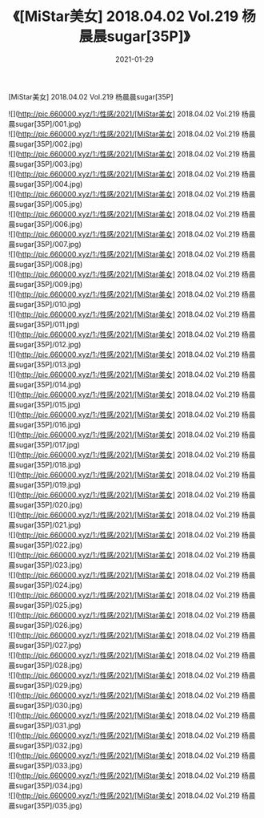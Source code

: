 ﻿---
layout: post
title:  《[MiStar美女] 2018.04.02 Vol.219 杨晨晨sugar[35P]》
date:   2021-01-29
img: http://pic.660000.xyz/1:/性感/2021/[MiStar美女] 2018.04.02 Vol.219 杨晨晨sugar[35P]/000.jpg
categories: [美女, 清纯, 唯美]
---

[MiStar美女] 2018.04.02 Vol.219 杨晨晨sugar[35P]

  ![](http://pic.660000.xyz/1:/性感/2021/[MiStar美女] 2018.04.02 Vol.219 杨晨晨sugar[35P]/001.jpg) <br> ![](http://pic.660000.xyz/1:/性感/2021/[MiStar美女] 2018.04.02 Vol.219 杨晨晨sugar[35P]/002.jpg) <br> ![](http://pic.660000.xyz/1:/性感/2021/[MiStar美女] 2018.04.02 Vol.219 杨晨晨sugar[35P]/003.jpg) <br> ![](http://pic.660000.xyz/1:/性感/2021/[MiStar美女] 2018.04.02 Vol.219 杨晨晨sugar[35P]/004.jpg) <br> ![](http://pic.660000.xyz/1:/性感/2021/[MiStar美女] 2018.04.02 Vol.219 杨晨晨sugar[35P]/005.jpg) <br> ![](http://pic.660000.xyz/1:/性感/2021/[MiStar美女] 2018.04.02 Vol.219 杨晨晨sugar[35P]/006.jpg) <br> ![](http://pic.660000.xyz/1:/性感/2021/[MiStar美女] 2018.04.02 Vol.219 杨晨晨sugar[35P]/007.jpg) <br> ![](http://pic.660000.xyz/1:/性感/2021/[MiStar美女] 2018.04.02 Vol.219 杨晨晨sugar[35P]/008.jpg) <br> ![](http://pic.660000.xyz/1:/性感/2021/[MiStar美女] 2018.04.02 Vol.219 杨晨晨sugar[35P]/009.jpg) <br> ![](http://pic.660000.xyz/1:/性感/2021/[MiStar美女] 2018.04.02 Vol.219 杨晨晨sugar[35P]/010.jpg) <br> ![](http://pic.660000.xyz/1:/性感/2021/[MiStar美女] 2018.04.02 Vol.219 杨晨晨sugar[35P]/011.jpg) <br> ![](http://pic.660000.xyz/1:/性感/2021/[MiStar美女] 2018.04.02 Vol.219 杨晨晨sugar[35P]/012.jpg) <br> ![](http://pic.660000.xyz/1:/性感/2021/[MiStar美女] 2018.04.02 Vol.219 杨晨晨sugar[35P]/013.jpg) <br> ![](http://pic.660000.xyz/1:/性感/2021/[MiStar美女] 2018.04.02 Vol.219 杨晨晨sugar[35P]/014.jpg) <br> ![](http://pic.660000.xyz/1:/性感/2021/[MiStar美女] 2018.04.02 Vol.219 杨晨晨sugar[35P]/015.jpg) <br> ![](http://pic.660000.xyz/1:/性感/2021/[MiStar美女] 2018.04.02 Vol.219 杨晨晨sugar[35P]/016.jpg) <br> ![](http://pic.660000.xyz/1:/性感/2021/[MiStar美女] 2018.04.02 Vol.219 杨晨晨sugar[35P]/017.jpg) <br> ![](http://pic.660000.xyz/1:/性感/2021/[MiStar美女] 2018.04.02 Vol.219 杨晨晨sugar[35P]/018.jpg) <br> ![](http://pic.660000.xyz/1:/性感/2021/[MiStar美女] 2018.04.02 Vol.219 杨晨晨sugar[35P]/019.jpg) <br> ![](http://pic.660000.xyz/1:/性感/2021/[MiStar美女] 2018.04.02 Vol.219 杨晨晨sugar[35P]/020.jpg) <br> ![](http://pic.660000.xyz/1:/性感/2021/[MiStar美女] 2018.04.02 Vol.219 杨晨晨sugar[35P]/021.jpg) <br> ![](http://pic.660000.xyz/1:/性感/2021/[MiStar美女] 2018.04.02 Vol.219 杨晨晨sugar[35P]/022.jpg) <br> ![](http://pic.660000.xyz/1:/性感/2021/[MiStar美女] 2018.04.02 Vol.219 杨晨晨sugar[35P]/023.jpg) <br> ![](http://pic.660000.xyz/1:/性感/2021/[MiStar美女] 2018.04.02 Vol.219 杨晨晨sugar[35P]/024.jpg) <br> ![](http://pic.660000.xyz/1:/性感/2021/[MiStar美女] 2018.04.02 Vol.219 杨晨晨sugar[35P]/025.jpg) <br> ![](http://pic.660000.xyz/1:/性感/2021/[MiStar美女] 2018.04.02 Vol.219 杨晨晨sugar[35P]/026.jpg) <br> ![](http://pic.660000.xyz/1:/性感/2021/[MiStar美女] 2018.04.02 Vol.219 杨晨晨sugar[35P]/027.jpg) <br> ![](http://pic.660000.xyz/1:/性感/2021/[MiStar美女] 2018.04.02 Vol.219 杨晨晨sugar[35P]/028.jpg) <br> ![](http://pic.660000.xyz/1:/性感/2021/[MiStar美女] 2018.04.02 Vol.219 杨晨晨sugar[35P]/029.jpg) <br> ![](http://pic.660000.xyz/1:/性感/2021/[MiStar美女] 2018.04.02 Vol.219 杨晨晨sugar[35P]/030.jpg) <br> ![](http://pic.660000.xyz/1:/性感/2021/[MiStar美女] 2018.04.02 Vol.219 杨晨晨sugar[35P]/031.jpg) <br> ![](http://pic.660000.xyz/1:/性感/2021/[MiStar美女] 2018.04.02 Vol.219 杨晨晨sugar[35P]/032.jpg) <br> ![](http://pic.660000.xyz/1:/性感/2021/[MiStar美女] 2018.04.02 Vol.219 杨晨晨sugar[35P]/033.jpg) <br> ![](http://pic.660000.xyz/1:/性感/2021/[MiStar美女] 2018.04.02 Vol.219 杨晨晨sugar[35P]/034.jpg) <br> ![](http://pic.660000.xyz/1:/性感/2021/[MiStar美女] 2018.04.02 Vol.219 杨晨晨sugar[35P]/035.jpg) <br>